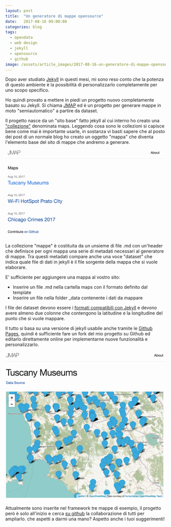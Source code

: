 ```yaml
---
layout: post
title:  "Un generatore di mappe opensource"
date:   2017-08-16 09:00:00
categories: blog
tags:
  - opendata
  - web design
  - jekyll
  - opensource
  - github
image: /assets/article_images/2017-08-16-un-generatore-di-mappe-opensource/1.jpg
---
```


Dopo aver studiato [Jekyll](https://jekyllrb.com/) in questi mesi, mi sono reso conto che la potenza di questo ambiente è la possibilità di personalizzarlo completamente per uno scopo specifico.

Ho quindi provato a mettere in piedi un progetto nuovo completamente basato su Jekyll. Si chiama [JMAP](https://iltempe.github.io/jmap/) ed è un progetto per generare mappe in moto "semiautomatico" a partire da dataset.

Il progetto nasce da un "sito base" fatto jekyll al cui interno ho creato una ["collezione"](https://jekyllrb.com/docs/collections/) denominata maps. Leggendo cosa sono le collezioni si capisce bene come mai è importante usarle, in sostanza vi basti sapere che al posto dei post di un normale blog ho creato un oggetto "mappa" che diventa l'elemento base del sito di mappe che andremo a generare.

![](/assets/article_images/2017-08-16-un-generatore-di-mappe-opensource/2.png)

La collezione "mappe" è costituita da un unsieme di file .md con un'header che definisce per ogni mappa una serie di metadati necessari al generatore di mappe. Tra questi metadati compare anche una voce "dataset" che indica quale file di dati in jekyll è il file sorgente della mappa che si vuole elaborare.

E' sufficiente per aggiungere una mappa al vostro sito:

  - Inserire un file .md nella cartella maps con il formato definito dal template
  - Inserire un file nella folder _data contenente i dati da mappare

I file dei dataset devono essere i [formati compatibili con Jekyll](https://jekyllrb.com/docs/datafiles/) e devono avere almeno due colonne che contengono la latitudine e la longitudine del punto che si vuole mappare.

Il tutto si basa su una versione di jekyll usabile anche tramite le [Github Pages](https://pages.github.com/), quindi è sufficiente fare un fork del mio progetto su Github ed editarlo direttamente online per implementarne nuove funzionalità e personalizzarlo.

![](/assets/article_images/2017-08-16-un-generatore-di-mappe-opensource/3.png)

Attualmente sono inserite nel framework tre mappe di esempio, il progetto però è solo all'inizio e cerca [su github](https://github.com/iltempe/jmap) la collaborazione di tutti per ampliarlo. che aspetti a darmi una mano? Aspetto anche i tuoi suggerimenti!
